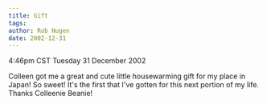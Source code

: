 ```yaml
---
title: Gift
tags: 
author: Rob Nugen
date: 2002-12-31
---
```


<p class=date>4:46pm CST Tuesday 31 December 2002</p>

<p>Colleen got me a great and cute little housewarming gift for my
place in Japan!  So sweet!  It's the first that I've gotten for this
next portion of my life.  Thanks Colleenie Beanie!</p>
